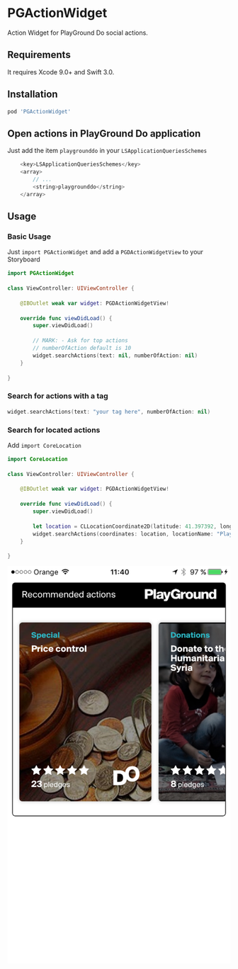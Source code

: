 # PGActionWidget
Action Widget for PlayGround Do social actions.

## Requirements

It requires Xcode 9.0+ and Swift 3.0.


## Installation

```ruby
pod 'PGActionWidget'
```

## Open actions in PlayGround Do application
Just add the item `playgrounddo` in your `LSApplicationQueriesSchemes`

```swift
    <key>LSApplicationQueriesSchemes</key>
    <array>
        // ...
        <string>playgrounddo</string>
    </array>
```

## Usage

### Basic Usage
Just `import PGActionWidget` and add a `PGDActionWidgetView` to your Storyboard


```swift
import PGActionWidget

class ViewController: UIViewController {

    @IBOutlet weak var widget: PGDActionWidgetView!

    override func viewDidLoad() {
        super.viewDidLoad()

        // MARK: - Ask for top actions
        // numberOfAction default is 10
        widget.searchActions(text: nil, numberOfAction: nil)
    }
    
}
```

### Search for actions with a tag
```swift
widget.searchActions(text: "your tag here", numberOfAction: nil)
```

### Search for located actions
Add `import CoreLocation`

```swift
import CoreLocation

class ViewController: UIViewController {

    @IBOutlet weak var widget: PGDActionWidgetView!

    override func viewDidLoad() {
        super.viewDidLoad()

        let location = CLLocationCoordinate2D(latitude: 41.397392, longitude: 2.195231)
        widget.searchActions(coordinates: location, locationName: "PlayGround", numberOfAction: 150)
    }
    
}

```

<p align="center"><img src ="https://github.com/GrupoGO/PGActionWidget/blob/master/Screenshot_v2.png" /></p>
